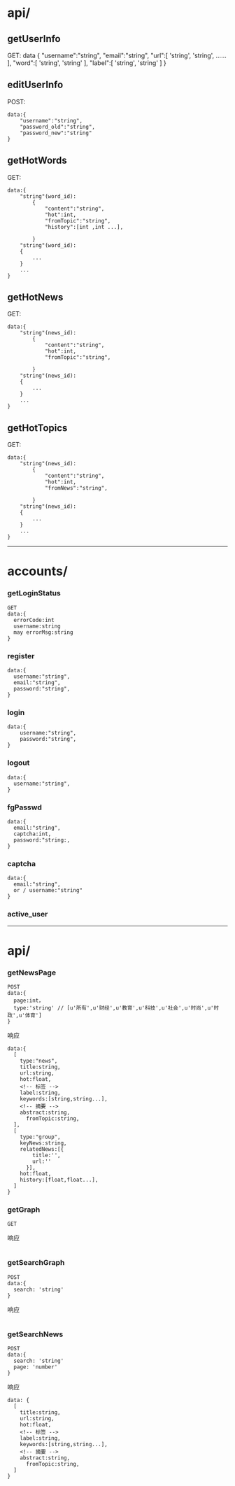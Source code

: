 
# api/
## getUserInfo
GET:
    data {
        "username":"string",
        "email":"string",
        "url":[
            'string',
            'string',
            ……
        ],
        "word":[
          'string',
          'string'
        ],
        "label":[
          'string',
          'string'
        ]
    }

## editUserInfo
POST:

    data:{
        "username":"string",
        "password_old":"string",
        "password_new":"string"
    }

## getHotWords
GET:

    data:{
        "string"(word_id):
            {
                "content":"string",
                "hot":int,
                "fromTopic":"string",
                "history":[int ,int ...],

            }
        "string"(word_id):
        {
            ...
        }    
        ...
    }

## getHotNews
GET:

    data:{
        "string"(news_id):
            {
                "content":"string",
                "hot":int,
                "fromTopic":"string",

            }
        "string"(news_id):
        {
            ...
        }    
        ...
    }

## getHotTopics
GET:

    data:{
        "string"(news_id):
            {
                "content":"string",
                "hot":int,
                "fromNews":"string",

            }
        "string"(news_id):
        {
            ...
        }    
        ...
    }

***



# accounts/

###	getLoginStatus

```
GET
data:{
  errorCode:int
  username:string
  may errorMsg:string
}
```

### register

```
data:{
  username:"string",
  email:"string",
  password:"string",
}
```

### login

```
data:{
	username:"string",
	password:"string",
}
```

### logout

```
data:{
  username:"string",
}
```

### fgPasswd

```
data:{
  email:"string",
  captcha:int,
  password:"string:,
}
```

### captcha

```
data:{
  email:"string",
  or / username:"string"
}
```



### active_user

***

# api/





### getNewsPage

```
POST
data:{
  page:int，
  type:'string' // [u'所有',u'财经',u'教育',u'科技',u'社会',u'时尚',u'时政',u'体育']
}
```

响应

```
data:{
  [
    type:"news",
    title:string,
    url:string,
    hot:float,
    <!-- 标签 -->
    label:string,
    keywords:[string,string...],
    <!-- 摘要 -->
    abstract:string,
	  fromTopic:string,
  ],
  [
    type:"group",
    keyNews:string,
    relatedNews:[{
        title:'',
        url:''
      }],
    hot:float,
    history:[float,float...],
  ]
}
```

### getGraph

```
GET
```

响应

```

```

### getSearchGraph

```
POST
data:{
  search: 'string'
}
```

响应

```

```

### getSearchNews

```
POST
data:{
  search: 'string'
  page: 'number'
}
```

响应

```
data: {
  [
    title:string,
    url:string,
    hot:float,
    <!-- 标签 -->
    label:string,
    keywords:[string,string...],
    <!-- 摘要 -->
    abstract:string,
	  fromTopic:string,
  ]
}
```
